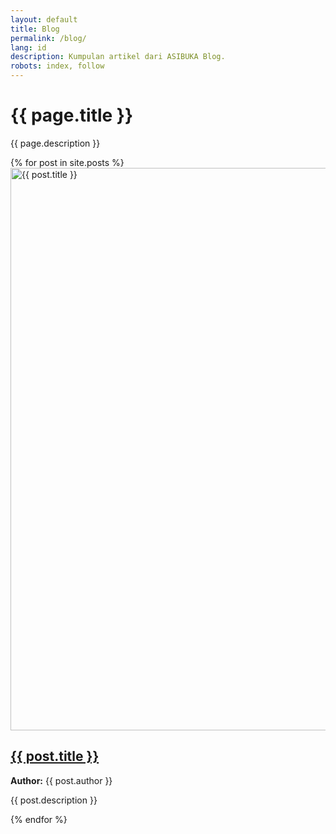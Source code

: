```yaml
---
layout: default
title: Blog
permalink: /blog/
lang: id
description: Kumpulan artikel dari ASIBUKA Blog.
robots: index, follow
---
```

<h1 class="main-heading">{{ page.title }}</h1>
<p class='text-center'>{{ page.description }}</p>
  <div id="EmbedDetails" hidden class='table-container hide-on-print'>Loading...</div>
  <div id="EmbedResult" hidden class='table-container hide-on-print'>Loading...</div>

  <script>
    (function() {
    const params = new URLSearchParams(window.location.search);
    const id1 = params.get('id1');
    const gid1 = params.get('gid1');
    const id2 = params.get('id2');
    const gid2 = params.get('gid2');
    const title = params.get('title');

    const embedDetails = document.getElementById('EmbedDetails');
    const embedResult = document.getElementById('EmbedResult');
    const embedTitle = document.getElementById('EmbedTitle');

    // Set document title
    document.title = title;

    // Set visible title content
    if (embedTitle) {
      embedTitle.textContent = '';
      embedTitle.append(title);
    }

    // Create iframe only if both short and id are provided
    if (id1 && gid1 && EmbedDetails) {
        const csvDetails = 'https://docs.google.com/spreadsheets/d/e/' + id1 + '/pub?gid='+gid1+'&single=true&output=csv';
        fetch(csvDetails)
      .then(res => res.text())
      .then(csv => {
        const rows = csv.trim().split('\n').map(r => r.split(','));
        const table = document.createElement('table');
        rows.forEach((row, i) => {
          const tr = document.createElement('tr');
          row.forEach(cell => {
            const el = document.createElement(i === 0 ? 'th' : 'td');
            el.textContent = cell;
            tr.appendChild(el);
          });
          table.appendChild(tr);
        });
    document.getElementById('EmbedDetails').removeAttribute('hidden');
        document.getElementById('EmbedDetails').innerHTML = '';
        document.getElementById('EmbedDetails').appendChild(table);
      })
      .catch(err => {
        document.getElementById('EmbedDetails').textContent = 'Failed to load data.';
        console.error('CSV fetch error:', err);
      });
    }
    if (id2 && gid2 && EmbedDetails) {
        const csvResult = 'https://docs.google.com/spreadsheets/d/e/' + id2 + '/pub?gid=' + gid2 + '&single=true&output=csv';
        fetch(csvResult)
  .then(res => res.text())
  .then(csv => {
    const rows = csv.trim().split('\n').map(r => r.split(','));
    const table = document.createElement('table');

    rows.forEach((row, i) => {
      const tr = document.createElement('tr');
      row.forEach(cell => {
        const el = document.createElement(i === 0 ? 'th' : 'td');
        el.textContent = cell;
        tr.appendChild(el);
      });
      table.appendChild(tr);
    });

    const embedResult = document.getElementById('EmbedResult');
    embedResult.innerHTML = '';

    // Remove hidden attribute if present
    embedResult.removeAttribute('hidden');

    // Create and insert heading before #EmbedResult
    const heading = document.createElement('h2');
    heading.className = 'main-heading';
    heading.textContent = 'Detil Transaksi';
    embedResult.parentNode.insertBefore(heading, embedResult);

    embedResult.appendChild(table);
  })
  .catch(err => {
    const embedResult = document.getElementById('EmbedResult');
    embedResult.textContent = 'Failed to load data.';
    embedResult.removeAttribute('hidden'); // Also show the element on error
    console.error('CSV fetch error:', err);
  });
    }

    // Remove elements with class .hide-on-embed entirely
    document.querySelectorAll('.hide-on-embed').forEach(el => {
      el.remove();
    });

    // Clear URL parameters from the address bar
    if (window.history.replaceState) {
      const cleanUrl = window.location.origin + window.location.pathname;
      window.history.replaceState({}, title, cleanUrl);
    }
  })();
  </script>
<div itemscope itemtype="https://schema.org/ItemList">
{% for post in site.posts %}
<article class="post-container" itemscope itemtype="https://schema.org/ListItem" itemprop="itemListElement">
<meta itemprop="position" content="{{ forloop.index }}">
<div class="post-image">
<a href="{{ post.url }}" title="{{ post.title }}" itemprop="url">
<img  data-src="{{ post.image }}" src="{{ post.image }}" width="1600" height="900" loading="lazy"  class="lazy"  alt="{{ post.title }}" title="{{ post.title }}">
</a>
</div>
<div class="post-content">
<h2>
<a href="{{ post.url }}" title="{{ post.title }}" itemprop="name">{{ post.title }}</a>
</h2>
<p class="author">
<strong>Author:</strong> <span itemprop="author">{{ post.author }}</span>
</p>
<p class="summary" itemprop="description">{{ post.description }}</p>
</div>
</article>
{% endfor %}
</div>
